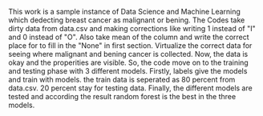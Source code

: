This work is a sample instance of Data Science and Machine Learning which dedecting breast cancer as malignant or bening. 
The Codes take dirty data from data.csv and making corrections like writing 1 instead of "I" and 0 instead of "O". Also take mean of the column and write the correct place for to fill in the "None" in first section. 
Virtualize the correct data for seeing where malignant and bening cancer is collected.
Now, the data is okay and the properities are visible. So, the code move on to the training and testing phase with 3 different models. Firstly, labels give the models and train with models. the train data is seperated as 80 percent from data.csv. 20 percent stay for testing data. Finally, the different models are tested and according the result random forest is the best in the three models.
